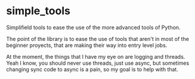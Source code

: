 # simple_tools

Simplifield tools to ease the use of the more advanced tools of Python.

The point of the library is to ease the use of tools that aren't in most of the
beginner proyects, that are making their way into entry level jobs.

At the moment, the things that I have my eye on are logging and threads. Yeah I
know, you should never use threads, just use async, but sometimes changing sync
code to async is a pain, so my goal is to help with that.
